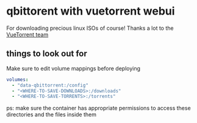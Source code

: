 # qbittorent with vuetorrent webui

For downloading precious linux ISOs of course!
Thanks a lot to the [VueTorrent team](https://github.com/VueTorrent/VueTorrent)

## things to look out for

Make sure to edit volume mappings before deploying

```yaml
volumes:
  - "data-qbittorrent:/config"
  - "<WHERE-TO-SAVE-DOWNLOADS>:/downloads"
  - "<WHERE-TO-SAVE-TORRENTS>:/torrents"
```

ps: make sure the container has appropriate permissions
to access these directories and the files inside them

